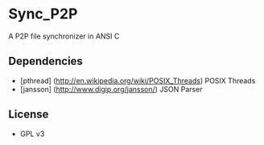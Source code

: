 # **Sync_P2P** 

A P2P file synchronizer in ANSI C

## Dependencies
-   [pthread] (http://en.wikipedia.org/wiki/POSIX_Threads) POSIX Threads
-   [jansson] (http://www.digip.org/jansson/) JSON Parser 


## License
-   GPL v3
